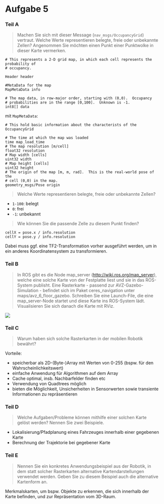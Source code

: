 # Aufgabe 5

### Teil A

> Machen Sie sich mit dieser Message (`nav_msgs/OccupancyGrid`) vertraut. Welche Werte representieren belegte, freie oder unbekannte Zellen? Angenommen Sie möchten einen Punkt einer Punktwolke in dieser Karte vermerken.

```
# This represents a 2-D grid map, in which each cell represents the probability of
# occupancy.

Header header 

#MetaData for the map
MapMetaData info

# The map data, in row-major order, starting with (0,0).  Occupancy
# probabilities are in the range [0,100].  Unknown is -1.
int8[] data
```

mit `MapMetaData`:

```
# This hold basic information about the characterists of the OccupancyGrid

# The time at which the map was loaded
time map_load_time
# The map resolution [m/cell]
float32 resolution
# Map width [cells]
uint32 width
# Map height [cells]
uint32 height
# The origin of the map [m, m, rad].  This is the real-world pose of the
# cell (0,0) in the map.
geometry_msgs/Pose origin
```

> Welche Werte representieren belegte, freie oder unbekannte Zellen?

- `1-100`: belegt
- `0`: frei
- `-1`: unbekannt

> Wie können Sie die passende Zelle zu diesem Punkt finden?

```
cellX = pose.x / info.resolution
cellY = pose.y / info.resolution
```

Dabei muss ggf. eine TF2-Transformation vorher ausgeführt werden, um in ein anderes Koordinatensystem zu transformieren.

### Teil B

> In ROS gibt es die Node map_server (http://wiki.ros.org/map_server), welche eine solche Karte von der Festplatte liest und sie in das ROS-System publisht. Eine Rasterkarte - passend zur AVZ-Gazebo-Simulation - befindet sich im Paket ceres_navigation unter maps/avz_6_floor_gazebo. Schreiben Sie eine Launch-File, die eine map_server-Node startet und diese Karte ins ROS-System lädt. Visualisieren Sie sich danach die Karte mit RViz.

![](/Users/marcelhundorf/Uni/Master/3.%20Semester/robotik/Lösungen/src/blatt05_gruppe11_zusatz/Bilder/map_server_viz.png)

### Teil C

> Warum haben sich solche Rasterkarten in der mobilen Robotik bewährt?

Vorteile:

- speicherbar als 2D-(Byte-)Array mit Werten von 0-255 (bspw. für den Wahrscheinlichkeitswert)
- einfache Anwendung für Algorithmen auf dem Array
- Cache optimal, insb. Nachbarfelder finden etc
- Verwendung von Quadtrees möglich
- bieten die Möglichkeit, Unsicherheiten in Sensorwerten sowie transiente Informationen zu repräsentieren

### Teil D

> Welche Aufgaben/Probleme können mithilfe einer solchen Karte gelöst werden? Nennen Sie zwei Beispiele.

- Lokalisierung/Pfadplanung eines Fahrzeuges innerhalb einer gegebenen Karte
- Berechnung der Trajektorie bei gegebener Karte

### Teil E

> Nennen Sie ein konkretes Anwendungsbeispiel aus der Robotik, in dem statt solcher Rasterkarten alternative Kartendarstellungen verwendet werden. Geben Sie zu diesem Beispiel auch die alternative Kartenform an.

Merkmalskarten, um bspw. Objekte zu erkennen, die sich innerhalb der Karte befinden, und zur Repräsentation vom 3D-Raum.
